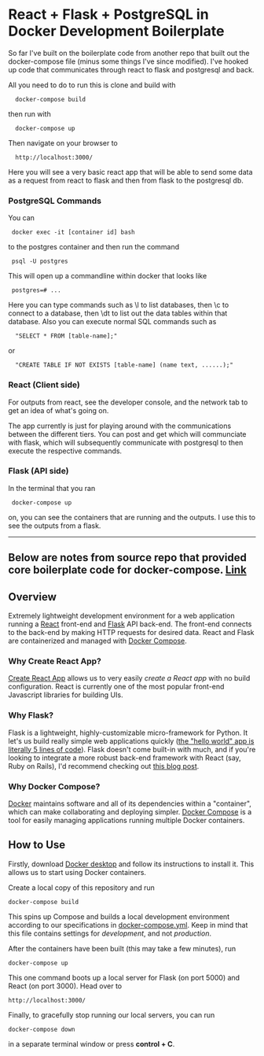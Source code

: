 # React + Flask + PostgreSQL in Docker Development Boilerplate

So far I've built on the boilerplate code from another repo that built out the docker-compose file (minus some things I've since modified). I've hooked up code that communicates through react to flask and postgresql and back.

All you need to do to run this is clone and build with

      docker-compose build
      
then run with
   
      docker-compose up

Then navigate on your browser to

      http://localhost:3000/

Here you will see a very basic react app that will be able to send some data as a request from react to flask and then from flask to the postgresql db. 

### PostgreSQL Commands

You can 

     docker exec -it [container id] bash 
 
to the postgres container and then run the command 
  
     psql -U postgres
  
This will open up a commandline within docker that looks like
  
     postgres=# ...
  
Here you can type commands such as \l to list databases, then \c to connect to a database, then \dt to list out the data tables within that database. Also you can execute normal SQL commands such as 
      
      "SELECT * FROM [table-name];" 
or 

      "CREATE TABLE IF NOT EXISTS [table-name] (name text, ......);"

### React (Client side)

For outputs from react, see the developer console, and the network tab to get an idea of what's going on.

The app currently is just for playing around with the communications between the different tiers. You can post and get which will communciate with flask, which will subsequently communicate with postgresql to then execute the respective commands.

### Flask (API side)

In the terminal that you ran

     docker-compose up
  
on, you can see the containers that are running and the outputs. I use this to see the outputs from a flask. 

--------------------------------------------------------
Below are notes from source repo that provided core boilerplate code for docker-compose.
[Link](https://github.com/shoyo/react-flask-docker-boilerplate)
--------------------------------------------------------

## Overview
Extremely lightweight development environment for a web application
running a [React](https://reactjs.org/) front-end and 
[Flask](http://flask.pocoo.org/) API back-end. The 
front-end connects to the back-end by making HTTP requests for
desired data. React and Flask are containerized and managed with 
[Docker Compose](https://docs.docker.com/compose/).

### Why Create React App?
[Create React App](https://facebook.github.io/create-react-app/) allows 
us to very easily *create a React app* with no build configuration. React is 
currently one of the most popular front-end Javascript libraries for 
building UIs.

### Why Flask?
Flask is a lightweight, highly-customizable micro-framework for Python. It let's
us build really simple web applications quickly ([the "hello world" app is literally 5 
lines of code](http://flask.pocoo.org/docs/1.0/quickstart/#a-minimal-application)).
Flask doesn't come built-in with much, and if you're looking to integrate a more 
robust back-end framework with React (say, Ruby on Rails), I'd recommend checking
out [this blog post](https://medium.com/superhighfives/a-top-shelf-web-stack-rails-5-api-activeadmin-create-react-app-de5481b7ec0b).

### Why Docker Compose?
[Docker](https://www.docker.com/) maintains software and all of its dependencies within a "container",
which can make collaborating and deploying simpler. [Docker Compose](https://docs.docker.com/compose/)
is a tool for easily managing applications running multiple Docker containers. 

## How to Use
Firstly, download [Docker desktop](https://www.docker.com/products/docker-desktop) and follow its
 instructions to install it. This allows us to start using Docker containers.
 
Create a local copy of this repository and run

    docker-compose build
    
This spins up Compose and builds a local development environment according to 
our specifications in [docker-compose.yml](docker-compose.yml). Keep in mind that 
this file contains settings for *development*, and not *production*.

After the containers have been built (this may take a few minutes), run

    docker-compose up
    
This one command boots up a local server for Flask (on port 5000)
and React (on port 3000). Head over to

    http://localhost:3000/ 
    
Finally, to gracefully stop running our local servers, you can run
 
    docker-compose down

in a separate terminal window or press __control + C__.


